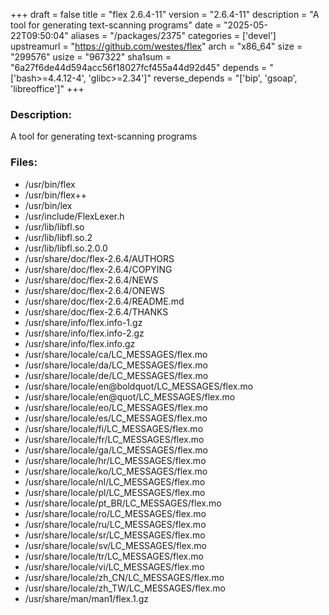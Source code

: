 +++
draft = false
title = "flex 2.6.4-11"
version = "2.6.4-11"
description = "A tool for generating text-scanning programs"
date = "2025-05-22T09:50:04"
aliases = "/packages/2375"
categories = ['devel']
upstreamurl = "https://github.com/westes/flex"
arch = "x86_64"
size = "299576"
usize = "967322"
sha1sum = "6a27f6de44d594acc56f18027fcf455a44d92d45"
depends = "['bash>=4.4.12-4', 'glibc>=2.34']"
reverse_depends = "['bip', 'gsoap', 'libreoffice']"
+++
### Description: 
A tool for generating text-scanning programs

### Files: 
* /usr/bin/flex
* /usr/bin/flex++
* /usr/bin/lex
* /usr/include/FlexLexer.h
* /usr/lib/libfl.so
* /usr/lib/libfl.so.2
* /usr/lib/libfl.so.2.0.0
* /usr/share/doc/flex-2.6.4/AUTHORS
* /usr/share/doc/flex-2.6.4/COPYING
* /usr/share/doc/flex-2.6.4/NEWS
* /usr/share/doc/flex-2.6.4/ONEWS
* /usr/share/doc/flex-2.6.4/README.md
* /usr/share/doc/flex-2.6.4/THANKS
* /usr/share/info/flex.info-1.gz
* /usr/share/info/flex.info-2.gz
* /usr/share/info/flex.info.gz
* /usr/share/locale/ca/LC_MESSAGES/flex.mo
* /usr/share/locale/da/LC_MESSAGES/flex.mo
* /usr/share/locale/de/LC_MESSAGES/flex.mo
* /usr/share/locale/en@boldquot/LC_MESSAGES/flex.mo
* /usr/share/locale/en@quot/LC_MESSAGES/flex.mo
* /usr/share/locale/eo/LC_MESSAGES/flex.mo
* /usr/share/locale/es/LC_MESSAGES/flex.mo
* /usr/share/locale/fi/LC_MESSAGES/flex.mo
* /usr/share/locale/fr/LC_MESSAGES/flex.mo
* /usr/share/locale/ga/LC_MESSAGES/flex.mo
* /usr/share/locale/hr/LC_MESSAGES/flex.mo
* /usr/share/locale/ko/LC_MESSAGES/flex.mo
* /usr/share/locale/nl/LC_MESSAGES/flex.mo
* /usr/share/locale/pl/LC_MESSAGES/flex.mo
* /usr/share/locale/pt_BR/LC_MESSAGES/flex.mo
* /usr/share/locale/ro/LC_MESSAGES/flex.mo
* /usr/share/locale/ru/LC_MESSAGES/flex.mo
* /usr/share/locale/sr/LC_MESSAGES/flex.mo
* /usr/share/locale/sv/LC_MESSAGES/flex.mo
* /usr/share/locale/tr/LC_MESSAGES/flex.mo
* /usr/share/locale/vi/LC_MESSAGES/flex.mo
* /usr/share/locale/zh_CN/LC_MESSAGES/flex.mo
* /usr/share/locale/zh_TW/LC_MESSAGES/flex.mo
* /usr/share/man/man1/flex.1.gz
